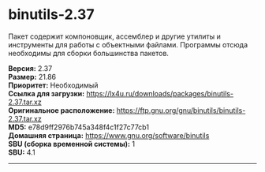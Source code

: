 # binutils-2.37

Пакет содержит компоновщик, ассемблер и другие утилиты и инструменты для работы с объектными файлами. Программы отсюда необходимы для сборки большинства пакетов.

**Версия:** 2.37
<br />
**Размер:** 21.86
<br />
**Приоритет:** Необходимый
<br />
**Ссылка для загрузки:** https://lx4u.ru/downloads/packages/binutils-2.37.tar.xz
<br />
**Оригинальное расположение:** https://ftp.gnu.org/gnu/binutils/binutils-2.37.tar.xz
<br />
**MD5:** e78d9ff2976b745a348f4c1f27c77cb1
<br />
**Домашняя страница:** https://www.gnu.org/software/binutils
        <br />
**SBU (сборка временной системы):** 1
<br />
**SBU:** 4.1

***
            